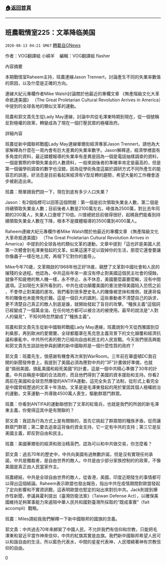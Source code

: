 ###  [:house:返回首頁](https://github.com/ourhimalayas/txt)
---

## 班農戰情室225：文革降临美国
`2020-06-13 04:21 GM67` [轉載自GNews](https://gnews.org/zh-hant/232480/)

作者：VOG翻譯組 小綿羊    編輯：VOG翻譯組 flasher

內容摘要

本期戰情室Raheem主持，班農連線Jason Trennert，討論產生不同的失業率數值的原因，以及什麼是正確的方向。

連線大紀元專欄作者Mike Walsh討論關於他最近的專欄文章 《無產階級文化大革命抵達美國》 （The Great Proletarian Cultural Revolution Arrives in America）中提到的全球各地的類似文革的運動。

班農和郭文貴先生從Lady May連線，討論中共從毛澤東時期到現在，從一個號稱反對極權的政黨，轉變成為了現在一個打壓民眾的極權政府。

詳細內容

班農從新中國聯邦戰艦Lady May連線華爾街經濟專家Jason Trennert，請他為大家解釋為什麼在一周內會有巨大差異的失業率數字。Jason解釋道，經濟學裡面有多角度的資料，最近媒體報導的失業率有差異是因為一個是電話抽樣調查的資料，一個是實際的申領失業金的人數資料，一般來說後者的準確率肯定是最高的，但是第一個偏學術調查的數字也沒錯，因為從學術角度這屬於調研方式不同所產生的能容忍的誤差。好消息是目前看起來經濟有V型反轉的趨勢，希望大量的工作機會逐步被創造出來。

班農：簡單跟我們說一下，現在到底有多少人口失業？

Jason：有2個指標可以回答這個問題：第一個是初次領取失業金人數，第二個是持續領取失業金人數；目前後者人數是2100萬左右，峰值為2500萬，對比去年同期的200萬人，失業人口激增了10倍。川普總統目前做得很好，起碼我們能看到持續領取失業金人數在下降，根本不是媒體報導的3500萬到4000萬人。

Raheem連線大紀元專欄作者Mike Walsh關於他最近的專欄文章 《無產階級文化大革命抵達美國》 （The Great Proletarian Cultural Revolution Arrives in America）中提到的全球各地的類似文革的運動，文章中提到「這也許是美國人民第一次體會到毛澤東發起的文革，如果這還不足以毀掉你的生活，那麼它還會要讓你像蟲子一樣在地上爬，再咽下它對你的羞辱」。

Mike今年70歲，文革開啟的1968年他正好18歲，親歷了文革對中國社會和人民的摧殘的全過程。他認為，中共這些年來一直沒有停止對美國這個民主社會的侵蝕，就像不知疲倦的無人機一樣，永不停止、永不休息，美國要麼贏要麼輸，沒有中間選項。正如現在大家所看到的，中共在成功顛覆美國的憲法使得美國陷入恐慌之前 ，不會停止對美國的進攻。我們看到很多歷史名人的雕像被塗抹和推倒，就連哥倫布的雕像也未能倖免於難。這是一個巨大的諷刺，這些暴動者不清楚自己的訴求，更不清楚自己真正的敵人到底是誰，就開始發起了盲目的攻擊。“種族主義”這個詞已經變成了一個萬金油，在任何地方都可以被合法的被使用。最早的說法是“人對人的偏見”，不知何時忽然變成了“種族主義”。

班農和郭文貴先生從新中國聯邦戰艦Lady May連線，班農說到今天從西雅圖到亞利桑那，再到歐洲的愛爾蘭，全球都籠罩在馬克思主義背景下的文化顛覆和經濟抗議和暴亂中，中共所代表的勢力已經向自由和民主的人民宣戰。今天我們很高興能和郭文貴先生談談他參與創建的新中國聯邦是一個什麼性質的政府？

郭文貴：班農先生，很感謝有機會再次來到WarRoom。三年前在華盛頓DC我召開的新聞發佈會上，我提到了美國必須為應對中共的“3F”計畫做好準備，也就是“搞弱美國，搞亂美國和殺死美國”的計畫，這是一個中共精心準備了30年的計畫。中共自稱是中國的合法政府，而且他們得到了美國的資本援助和支持。你看2周前在美國和全球忽然爆發的ANTIFA運動，這完全失去了法制，從形式上看完全是中國曾經歷過的文革十年浩劫。文革是是毛澤東發起的用於鞏固其個人極權統治的運動，文革運動一共導致4500萬人喪生，驅動群眾鬥群眾。

班農：你看到ANTIFA的運動聯想到了文革的紅衛兵，也就是我們的所說的新毛澤東主義，你覺得這其中是有關聯的？

郭文貴：我認為行為方式上是有關聯的，首先它挑起了群眾間的種族矛盾，從而讓群眾鬥群眾；第二要去追查這背後的資金支持，它一定有中共的支持；第三它是反美國主義，即反對自由和民主。

班農：美國華爾街的經濟和政治精英們，認為可以和中共做交易，你怎麼看？

郭文貴：過去70年的歷史中，中共向美國有過無數許諾，但是沒有實現任何承諾，中共是獨裁者，是自由世界的敵人。中共是由少部分家族控制的的政黨，不像美國是真正由人民當家作主。

班農總結，中共是全球自由世界的敵人，從香港，美國，印度近期發生的事情都可以得出這個結論。Raheem表示歐盟也發出報告，指出中共在疫情期間對歐盟發起了定向影響和不實資訊戰，這表明歐盟也堅定的站出來對抗中共。Jack則提到爆炸性新聞，參議員霍利提出《臺灣防衛法案》（Taiwan Defense Act），以確保美國維持足夠軍事能力來遏阻中華人民共和國對臺灣所採取的“既成事實”（fait accompli）戰略。

班農：Miles請給我我們解釋一下新中國聯邦的國旗的含義。

郭文貴：中共過去70年來綁架了中國人民，不允許我們有信仰和宗教，只能把毛澤東和習近平當作神來信仰，中共的紅旗其實是血旗。我們新中國聯邦希望人民可以和諧自由的生活，所以藍色代表水，中間的星星代表神，人民環繞著神有宗教信仰的自由。

0
